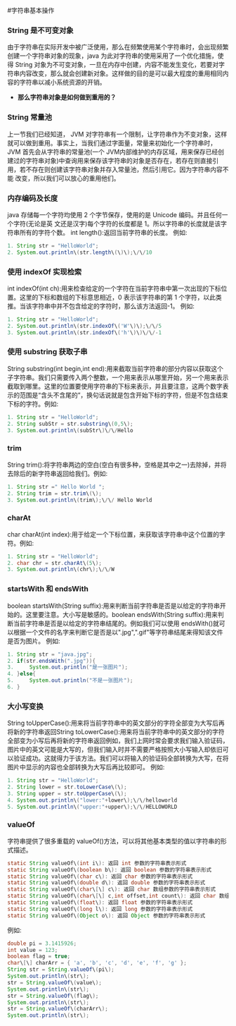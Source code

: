 #字符串基本操作


### String 是不可变对象

由于字符串在实际开发中被广泛使用，那么在频繁使用某个字符串时，会出现频繁创建一个字符串对象的现象，java 为此对字符串的使用采用了一个优化措施，使得 String 对象为不可变对象，一旦在内存中创建，内容不能发生变化，若要对字符串内容改变，那么就会创建新对象。这样做的目的是可以最大程度的重用相同内容的字符串以减小系统资源的开销。

* **那么字符串对象是如何做到重用的？**

### String 常量池

上一节我们已经知道， JVM 对字符串有一个限制，让字符串作为不变对象，这样就可以做到重用。事实上，当我们通过字面量，常量来初始化一个字符串时，JVM 首先会从字符串的常量池\(一个 JVM内部维护的内存区域，用来保存已经创建过的字符串对象\)中查询用来保存该字符串的对象是否存在，若存在则直接引用，若不存在则创建该字符串对象并存入常量池，然后引用它。因为字符串内容不能
改变，所以我们可以放心的重用他们。

### 内存编码及长度

java 存储每一个字符均使用 2 个字节保存，使用的是 Unicode 编码。并且任何一个字符\(无论是英
文还是汉字\)每个字符的长度都是 1。所以字符串的长度就是该字符串所有的字符个数。
int length\(\):返回当前字符串的长度。
例如:
```java
1. String str = "HelloWorld";
2. System.out.println\(str.length\(\)\);\/\/10
```

### 使用 indexOf 实现检索

int indexOf\(int ch\):用来检查给定的一个字符在当前字符串中第一次出现的下标位置。这里的下标和数组的下标意思相近，0 表示该字符串的第 1 个字符，以此类推。当该字符串中并不包含给定的字符时，那么该方法返回-1。
例如:
```java
1. String str = "HelloWorld";
2. System.out.println\(str.indexOf\('W'\)\);\/\/5
3. System.out.println\(str.indexOf\('h'\)\)\/\/-1
```
### 使用 substring 获取子串

String substring\(int begin,int end\):用来截取当前字符串的部分内容以获取这个子字符串。我们只需要传入两个整数，一个用来表示从哪里开始，另一个用来表示截取到哪里。这里的位置要使用字符串的下标来表示，并且要注意，这两个数字表示的范围是“含头不含尾的”，换句话说就是包含开始下标的字符，但是不包含结束下标的字符。例如:
```java
1. String str = "HelloWorld";
2. String subStr = str.substring\(0,5\);
3. System.out.println\(subStr\)\/\/Hello
```
### trim

String trim\(\):将字符串两边的空白\(空白有很多种，空格是其中之一\)去除掉，并将去除后的新字符串返回给我们。例如:
```java
1. String str =" Hello World ";
2. String trim = str.trim\(\);
3. System.out.println\(trim\);\/\/ Hello World
```
### charAt

char charAt\(int index\):用于给定一个下标位置，来获取该字符串中这个位置的字符。例如:

```java
1. String str = "HelloWorld";
2. char chr = str.charAt\(5\);
3. System.out.println\(chr\);\/\/W
```

### startsWith 和 endsWith

boolean startsWith\(String suffix\):用来判断当前字符串是否是以给定的字符串开始的。这里要注意。大小写是敏感的。boolean endsWith\(String suffix\):用来判断当前字符串是否是以给定的字符串结尾的。例如我们可以使用 endsWith\(\)就可以根据一个文件的名字来判断它是否是以".jpg",".gif"等字符串结尾来得知该文件是否为图片。
例如:
```java
1. String str = "java.jpg";
2. if(str.endsWith(".jpg")){
3.     System.out.println("是一张图片");
4. }else{
5.     System.out.println("不是一张图片");
6. }
```

### 大小写变换

String toUpperCase\(\):用来将当前字符串中的英文部分的字符全部变为大写后再将新的字符串返回String toLowerCase\(\):用来将当前字符串中的英文部分的字符全部变为小写后再将新的字符串返回例如，我们上网时常会要求我们输入验证码，图片中的英文可能是大写的，但我们输入时并不需要严格按照大小写输入却依旧可以验证成功。这就得力于该方法。我们可以将输入的验证码全部转换为大写，在将图片中显示的内容也全部转换为大写后再比较即可。
例如:
```java
1. String str = "HelloWorld";
2. String lower = str.toLowerCase\(\);
3. String upper = str.toUpperCase\(\);
4. System.out.println\("lower:"+lower\);\/\/helloworld
5. System.out.println\("upper:"+upper\);\/\/HELLOWORLD
```

### valueOf

字符串提供了很多重载的 valueOf\(\)方法，可以将其他基本类型的值以字符串的形式描述。
```java
static String valueOf\(int i\): 返回 int 参数的字符串表示形式
static String valueOf\(boolean b\): 返回 boolean 参数的字符串表示形式
static String valueOf\(char c\): 返回 char 参数的字符串表示形式
static String valueOf\(double d\): 返回 double 参数的字符串表示形式
static String valueOf\(char\[\] c\): 返回 char 数组参数的字符串表示形式
static String valueOf\(char\[\] c,int offset,int count\): 返回 char 数组参数的特定子数组的字符串表示形式。
static String valueOf\(float\): 返回 float 参数的字符串表示形式
static String valueOf\(long l\): 返回 long 参数的字符串表示形式
static String valueOf\(Object o\): 返回 Object 参数的字符串表示形式
```

例如:
```java
double pi = 3.1415926;
int value = 123;
boolean flag = true;
char\[\] charArr = { 'a', 'b', 'c', 'd', 'e', 'f', 'g' };
String str = String.valueOf\(pi\);
System.out.println\(str\);
str = String.valueOf\(value\);
System.out.println\(str\);
str = String.valueOf\(flag\);
System.out.println\(str\);
str = String.valueOf\(charArr\);
System.out.println\(str\); 
```

 

